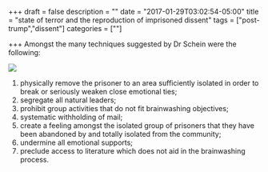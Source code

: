 +++
draft = false
description = ""
date = "2017-01-29T03:02:54-05:00"
title = "state of terror and the reproduction of imprisoned dissent"
tags = ["post-trump","dissent"]
categories = [""]

+++
Amongst the many techniques suggested by Dr Schein were the following:

[![](/img/flame-on.jpeg)](/pdf/state-of-terror.pdf)

<!--more--> 

1. physically remove the prisoner to an area sufficiently isolated in order to break or seriously weaken close emotional ties;
2. segregate all natural leaders;
3. prohibit group activities that do not fit brainwashing objectives;
4. systematic withholding of mail;
5. create a feeling amongst the isolated group of prisoners that they
have been abandoned by and totally isolated from the community;
6. undermine all emotional supports;
7. preclude access to literature which does not aid in the brainwashing
process.
